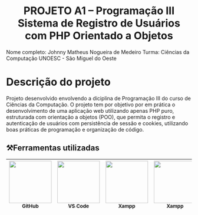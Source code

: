 <h1 align="center">PROJETO A1 – Programação III Sistema de Registro de Usuários com PHP Orientado a Objetos</h1>

Nome completo: Johnny Matheus Nogueira de Medeiro
Turma: Ciências da Computação UNOESC - São Miguel do Oeste

# Descrição do projeto
<p>Projeto desenvolvido envolvendo a diciplina de Programação III do curso de Ciências da Computação. O projeto tem por objetivo por em prática o desenvolvimento de uma aplicação web utilizando apenas PHP puro, estruturada com orientação a objetos (POO), que permita o registro e autenticação de usuários com persistência de sessão e cookies, utilizando boas práticas de programação e organização de código.</p>


## ⚒️Ferramentas utilizadas
|[<img src="https://github.githubassets.com/images/modules/logos_page/GitHub-Mark.png" width=115><br><sub>GitHub</sub>](https://github.com/) |[<img src="https://upload.wikimedia.org/wikipedia/commons/9/9a/Visual_Studio_Code_1.35_icon.svg" width=115><br><sub>VS Code</sub>](https://code.visualstudio.com/) | [<img src="https://www.apachefriends.org/images/xampp-logo-ac950edf.svg" width=115><br><sub>Xampp</sub>](https://www.apachefriends.org/pt_br/index.html)|[<img src="https://www.php.net/images/logos/new-php-logo.svg" width=115><br><sub>Xampp</sub>](https://www.php.net/)|
| :---: | :---: | :---: | :---: |


